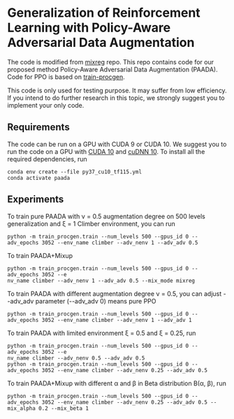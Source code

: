 # Generalization of Reinforcement Learning with Policy-Aware Adversarial Data Augmentation

The code is modified from [mixreg](https://github.com/kaixin96/mixreg) repo. This repo contains code for our proposed method Policy-Aware Adversarial Data Augmentation (PAADA). Code for PPO is based on [train-procgen](https://github.com/openai/train-procgen).

This code is only used for testing purpose. It may suffer from low efficiency. If you intend to do further research in this topic, we strongly suggest you to implement your only code.

## Requirements
The code can be run on a GPU with CUDA 9 or CUDA 10. We suggest you to run the code on a GPU with [CUDA 10](https://developer.nvidia.com/cuda-10.0-download-archive) and [cuDNN 10](https://developer.nvidia.com/compute/machine-learning/cudnn/secure/7.6.5.32/production/10.0_20191031/cudnn-10.0-linux-x64-v7.6.5.32.tgz). To install all the required dependencies, run

```
conda env create --file py37_cu10_tf115.yml
conda activate paada
```

## Experiments
To train pure PAADA with &nu; = 0.5 augmentation degree on 500 levels generalization and &xi; = 1 Climber environment, you can run

```
python -m train_procgen.train --num_levels 500 --gpus_id 0 --adv_epochs 3052 --env_name climber --adv_nenv 1 --adv_adv 0.5
```

To train PAADA+Mixup

```
python -m train_procgen.train --num_levels 500 --gpus_id 0 --adv_epochs 3052 --e
nv_name climber --adv_nenv 1 --adv_adv 0.5 --mix_mode mixreg
```

To train PAADA with different augmentation degree &nu; = 0.5, you can adjust --adv\_adv parameter (--adv\_adv 0) means pure PPO
```
python -m train_procgen.train --num_levels 500 --gpus_id 0 --adv_epochs 3052 --env_name climber --adv_nenv 1 --adv_adv 1
```

To train PAADA with limited environment &xi; = 0.5 and &xi; = 0.25, run
```
python -m train_procgen.train --num_levels 500 --gpus_id 0 --adv_epochs 3052 --e
nv_name climber --adv_nenv 0.5 --adv_adv 0.5
python -m train_procgen.train --num_levels 500 --gpus_id 0 --adv_epochs 3052 --env_name climber --adv_nenv 0.25 --adv_adv 0.5
```

To train PAADA+Mixup with different &alpha; and &beta; in Beta distribution B(&alpha;, &beta;), run
```
python -m train_procgen.train --num_levels 500 --gpus_id 0 --adv_epochs 3052 --env_name climber --adv_nenv 0.25 --adv_adv 0.5 --mix_alpha 0.2 --mix_beta 1
```

